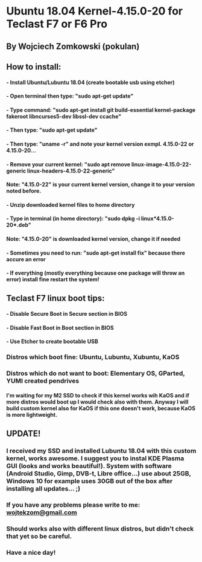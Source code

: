 # Ubuntu 18.04 Kernel-4.15.0-20 for Teclast F7 or F6 Pro
## By Wojciech Zomkowski (pokulan)

## How to install:
#### - Install Ubuntu/Lubuntu 18.04 (create bootable usb using etcher)
#### - Open terminal then type: "sudo apt-get update"
#### - Type command: "sudo apt-get install git build-essential kernel-package fakeroot libncurses5-dev libssl-dev ccache"
#### - Then type: "sudo apt-get update"
#### - Then type: "uname -r" and note your kernel version exmpl. 4.15.0-22 or 4.15.0-20...
#### - Remove your current kernel: "sudo apt remove linux-image-4.15.0-22-generic linux-headers-4.15.0-22-generic"
#### Note: "4.15.0-22" is your current kernel version, change it to your version noted before.
#### - Unzip downloaded kernel files to home directory
#### - Type in terminal (in home directory): "sudo dpkg -i linux\*4.15.0-20\*.deb"
#### Note: "4.15.0-20" is downloaded kernel version, change it if needed
#### - Sometimes you need to run: "sudo apt-get install fix" because there accure an error
#### - If everything (mostly everything because one package will throw an error) install fine restart the system! 

## Teclast F7 linux boot tips:
#### - Disable Secure Boot in Secure section in BIOS
#### - Disable Fast Boot in Boot section in BIOS
#### - Use Etcher to create bootable USB

### Distros which boot fine: Ubuntu, Lubuntu, Xubuntu, KaOS
### Distros which do not want to boot: Elementary OS, GParted, YUMI created pendrives

#### I'm waiting for my M2 SSD to check if this kernel works wih KaOS and if more distros would boot up I would check also with them. Anyway I will build custom kernel also for KaOS if this one doesn't work, because KaOS is more lightweight.

## UPDATE!
### I received my SSD and installed Lubuntu 18.04 with this custom kernel, works awesome. I suggest you to instal KDE Plasma GUI (looks and works beautiful!). System with software (Android Studio, Gimp, DVB-t, Libre office...) use about 25GB, Windows 10 for example uses 30GB out of the box after installing all updates... ;)

### If you have any problems please write to me: wojtekzom@gmail.com
### Should works also with different linux distros, but didn't check that yet so be careful.
### Have a nice day!
